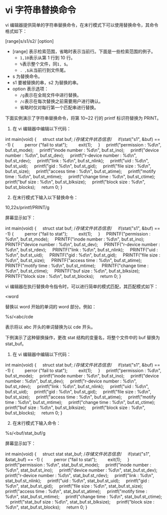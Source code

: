 # vi 字符串替换命令

vi 编辑器提供简单的字符串替换命令，在末行模式下可以使用替换命令，其命令格式如下：

[range]s/s1/s2/ [option]

*   [range] 表示检索范围，省略时表示当前行。下面是一些检索范围的例子。
    *   `1,10`表示从第 1 行到 10 行。
    *   `%`表示整个文件，同`1, $`。
    *   `. ,$`从当前行到文件尾。
*   s 为替换命令。
*   s1 要被替换的串，s2 为替换的串。
*   option 表示选项：
    *   `/g`表示在全局文件中进行替换。
    *   `/c`表示在每次替换之前需要用户进行确认。
    *   省略时仅对每行第一个匹配串进行替换。

下面实例演示了字符串替换命令，将第 10~22 行的 printf 标识符替换为 PRINT。

1) 在 vi 编辑器中编辑以下代码：

int main(void)
{
    struct stat buf; /*存储文件状态信息*/
    if(stat("s1", &buf) == -1) {
        perror ("fail to stat");
        exit(1);
    }
    printf("permission : %d\n", buf.st_mode);
    printf("inode number : %d\n", buf.st_ino);
    printf("device number : %d\n", buf.st_dev);
    printf("r-device number : %d\n", buf.st_rdev);
    printf("link : %d\n", buf.st_nlink);
    printf("uid : %d\n", buf.st_uid);
    printf("gid : %d\n", buf.st_gid);
    printf("file size : %d\n", buf.st_size);
    printf("access time : %d\n", buf.st_atime);
    printf("motify time : %d\n", buf.st_mtime);
    printf("change time : %d\n", buf.st_ctime);
    printf("buf size : %d\n", buf.st_blksize);
    printf("block size : %d\n", buf.st_blocks);
    return 0;
}

2) 在末行模式下输入以下替换命令：

10,22s/printf/PRINT/g

屏幕显示如下：

int main(void)
{
    struct stat buf; /*存储文件状态信息*/
    if(stat("s1", &buf) == -1) {
        perror ("fail to stat");
        exit(1);
    }
    PRINTF("permission : %d\n", buf.st_mode);
    PRINTF("inode number : %d\n", buf.st_ino);
    PRINTF("device number : %d\n", buf.st_dev);
    PRINTF("r-device number : %d\n", buf.st_rdev);
    PRINTF("link : %d\n", buf.st_nlink);
    PRINTF("uid : %d\n", buf.st_uid);
    PRINTF("gid : %d\n", buf.st_gid);
    PRINTF("file size : %d\n", buf.st_size);
    PRINTF("access time : %d\n", buf.st_atime);
    PRINTF("motify time : %d\n", buf.st_mtime);
    PRINTF("change time : %d\n", buf.st_ctime);
    PRINTF("buf size : %d\n", buf.st_blksize);
    PRINTF("block size : %d\n", buf.st_blocks);
    return 0;
}

vi 编辑器在执行替换命令指令时，可以进行简单的模式匹配，其匹配模式如下：

\<word

替换以 word 开始的单词的 word 部分。例如：

%s/\<abc/cde

表示将以 abc 开头的单词替换为以 cde 开头。

下例演示了这种替换操作，更改 stat 结构的变量名，将整个文件中的 buf 替换为 stat_buf。

1) 在 vi 编辑器中编辑以下代码：

int main(void)
{
    struct stat buf; /*存储文件状态信息*/
    if(stat("s1", &buf) == -1) {
        perror ("fail to stat");
        exit(1);
    }
    printf("permission : %d\n", buf.st_mode);
    printf("inode number : %d\n", buf.st_ino);
    printf("device number : %d\n", buf.st_dev);
    printf("r-device number : %d\n", buf.st_rdev);
    printf("link : %d\n", buf.st_nlink);
    printf("uid : %d\n", buf.st_uid);
    printf("gid : %d\n", buf.st_gid);
    printf("file size : %d\n", buf.st_size);
    printf("access time : %d\n", buf.st_atime);
    printf("motify time : %d\n", buf.st_mtime);
    printf("change time : %d\n", buf.st_ctime);
    printf("buf size : %d\n", buf.st_blksize);
    printf("block size : %d\n", buf.st_blocks);
    return 0;
}

2) 在末行模式下输入命令：

%s/\<buf/stat_buf/g

屏幕显示如下：

int main(void)
{
    struct stat stat_buf; /*存储文件状态信息*/
    if(stat("s1", &stat_buf) == -1) {
        perror ("fail to stat");
        exit(1);
    }
    printf("permission : %d\n", stat_buf.st_mode);
    printf("inode number : %d\n", stat_buf.st_ino);
    printf("device number : %d\n", stat_buf.st_dev);
    printf("r-device number : %d\n", stat_buf.st_rdev);
    printf("link : %d\n", stat_buf.st_nlink);
    printf("uid : %d\n", stat_buf.st_uid);
    printf("gid : %d\n", stat_buf.st_gid);
    printf("file size : %d\n", stat_buf.st_size);
    printf("access time : %d\n", stat_buf.st_atime);
    printf("motify time : %d\n", stat_buf.st_mtime);
    printf("change time : %d\n", stat_buf.st_ctime);
    printf("stat_buf size : %d\n", stat_buf.st_blksize);
    printf("block size : %d\n", stat_buf.st_blocks);
    return 0;
}
